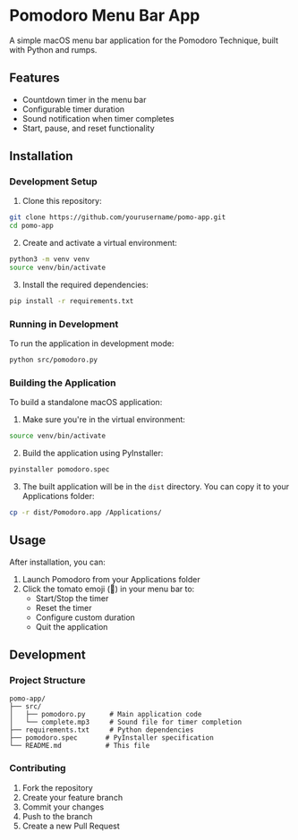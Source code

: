 # Pomodoro Menu Bar App

A simple macOS menu bar application for the Pomodoro Technique, built with Python and rumps.

## Features
- Countdown timer in the menu bar
- Configurable timer duration
- Sound notification when timer completes
- Start, pause, and reset functionality

## Installation

### Development Setup
1. Clone this repository:
```bash
git clone https://github.com/yourusername/pomo-app.git
cd pomo-app
```

2. Create and activate a virtual environment:
```bash
python3 -m venv venv
source venv/bin/activate
```

3. Install the required dependencies:
```bash
pip install -r requirements.txt
```

### Running in Development
To run the application in development mode:
```bash
python src/pomodoro.py
```

### Building the Application
To build a standalone macOS application:

1. Make sure you're in the virtual environment:
```bash
source venv/bin/activate
```

2. Build the application using PyInstaller:
```bash
pyinstaller pomodoro.spec
```

3. The built application will be in the `dist` directory. You can copy it to your Applications folder:
```bash
cp -r dist/Pomodoro.app /Applications/
```

## Usage

After installation, you can:
1. Launch Pomodoro from your Applications folder
2. Click the tomato emoji (🍅) in your menu bar to:
   - Start/Stop the timer
   - Reset the timer
   - Configure custom duration
   - Quit the application

## Development

### Project Structure
```
pomo-app/
├── src/
│   ├── pomodoro.py      # Main application code
│   └── complete.mp3     # Sound file for timer completion
├── requirements.txt     # Python dependencies
├── pomodoro.spec       # PyInstaller specification
└── README.md           # This file
```

### Contributing
1. Fork the repository
2. Create your feature branch
3. Commit your changes
4. Push to the branch
5. Create a new Pull Request

